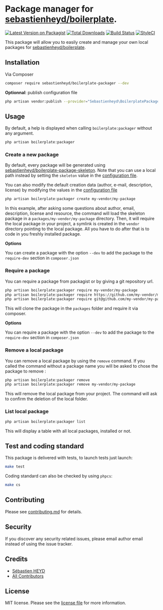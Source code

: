 # Package manager for [sebastienheyd/boilerplate](https://github.com/sebastienheyd/boilerplate).

[![Latest Version on Packagist][ico-version]][link-packagist]
[![Total Downloads][ico-downloads]][link-downloads]
[![Build Status][ico-travis]][link-travis]
[![StyleCI][ico-styleci]][link-styleci]

This package will allow you to easily create and manage your own local packages for [sebastienheyd/boilerplate](https://github.com/sebastienheyd/boilerplate).

## Installation

Via Composer

```bash
composer require sebastienheyd/boilerplate-packager --dev
```

**Optionnal**: publish configuration file

```bash
php artisan vendor:publish --provider="Sebastienheyd\BoilerplatePackager\ServiceProvider"
```

## Usage

By default, a help is displayed when calling `boilerplate:packager` without any argument.

```bash
php artisan boilerplate:packager
```

### Create a new package

By default, every package will be generated using [sebastienheyd/boilerplate-package-skeleton](https://github.com/sebastienheyd/boilerplate-package-skeleton).
Note that you can use a local path instead by setting the `skeleton` value in the [configuration file](src/config/packager.php).

You can also modify the default creation data (author, e-mail, description, license) by modifying the values in the [configuration file](src/config/packager.php)

```bash
php artisan boilerplate:packager create my-vendor/my-package
```

In this example, after asking some questions about author, email, description, license and resource, the command will load the skeleton package in a `packages/my-vendor/my-package` directory.
Then, it will require the local package in your project, a symlink is created in the `vendor` directory pointing to the local package. 
All you have to do after that is to code in you freshly installed package.

**Options**

You can create a package with the option `--dev` to add the package to the `require-dev` section in `composer.json`

### Require a package

You can require a package from packagist or by giving a git repository url.

```bash
php artisan boilerplate:packager require my-vendor/my-package
php artisan boilerplate:packager require https://github.com/my-vendor/my-package
php artisan boilerplate:packager require git@github.com/my-vendor/my-package
```

This will clone the package in the `packages` folder and require it via composer.

**Options**

You can require a package with the option `--dev` to add the package to the `require-dev` section in `composer.json`

### Remove a local package

You can remove a local package by using the `remove` command. 
If you called the command without a package name you will be asked to chose the package to remove :

```bash
php artisan boilerplate:packager remove
php artisan boilerplate:packager remove my-vendor/my-package
```

This will remove the local package from your project. The command will ask to confirm the deletion of the local folder.

### List local package

```bash
php artisan boilerplate:packager list
```

This will display a table with all local packages, installed or not.

## Test and coding standard

This package is delivered with tests, to launch tests just launch:

```bash
make test
```

Coding standard can also be checked by using `phpcs`:

```bash
make cs
```

## Contributing

Please see [contributing.md](contributing.md) for details.

## Security

If you discover any security related issues, please email author email instead of using the issue tracker.

## Credits

- [Sébastien HEYD][link-author]
- [All Contributors][link-contributors]

## License

MIT license. Please see the [license file](license.md) for more information.

[ico-version]: https://img.shields.io/packagist/v/sebastienheyd/boilerplate-packager.svg?style=flat-square
[ico-downloads]: https://img.shields.io/packagist/dt/sebastienheyd/boilerplate-packager.svg?style=flat-square
[ico-travis]: https://img.shields.io/travis/sebastienheyd/boilerplate-packager/master.svg?style=flat-square
[ico-styleci]: https://styleci.io/repos/12345678/shield

[link-packagist]: https://packagist.org/packages/sebastienheyd/boilerplate-packager
[link-downloads]: https://packagist.org/packages/sebastienheyd/boilerplate-packager
[link-travis]: https://travis-ci.org/sebastienheyd/boilerplate-packager
[link-styleci]: https://styleci.io/repos/12345678
[link-author]: https://github.com/sebastienheyd
[link-contributors]: ../../contributors
